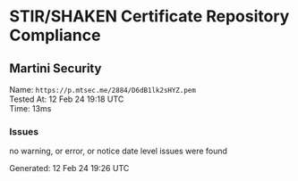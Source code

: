 # STIR/SHAKEN Certificate Repository Compliance

## Martini Security

Name: `https://p.mtsec.me/2884/D6dB1lk2sHYZ.pem`\
Tested At: 12 Feb 24 19:18 UTC\
Time: 13ms

### Issues

no warning, or error, or notice date level issues were found

Generated: 12 Feb 24 19:26 UTC